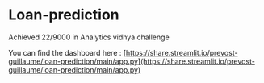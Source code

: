 # Loan-prediction

Achieved 22/9000 in Analytics vidhya challenge

You can find the dashboard here :
[https://share.streamlit.io/prevost-guillaume/loan-prediction/main/app.py](https://share.streamlit.io/prevost-guillaume/loan-prediction/main/app.py)
